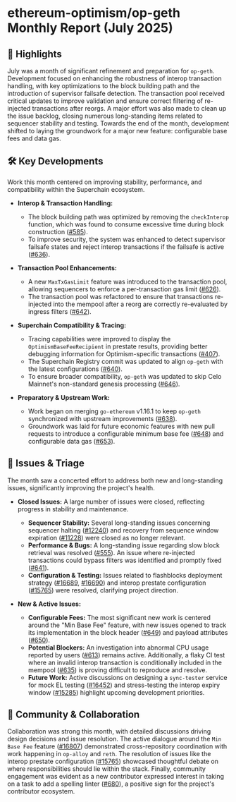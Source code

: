 # ethereum-optimism/op-geth Monthly Report (July 2025)

## 🚀 Highlights
July was a month of significant refinement and preparation for `op-geth`. Development focused on enhancing the robustness of interop transaction handling, with key optimizations to the block building path and the introduction of supervisor failsafe detection. The transaction pool received critical updates to improve validation and ensure correct filtering of re-injected transactions after reorgs. A major effort was also made to clean up the issue backlog, closing numerous long-standing items related to sequencer stability and testing. Towards the end of the month, development shifted to laying the groundwork for a major new feature: configurable base fees and data gas.

## 🛠️ Key Developments
Work this month centered on improving stability, performance, and compatibility within the Superchain ecosystem.

-   **Interop & Transaction Handling:**
    -   The block building path was optimized by removing the `checkInterop` function, which was found to consume excessive time during block construction ([#585](https://github.com/ethereum-optimism/op-geth/pull/585)).
    -   To improve security, the system was enhanced to detect supervisor failsafe states and reject interop transactions if the failsafe is active ([#636](https://github.com/ethereum-optimism/op-geth/pull/636)).

-   **Transaction Pool Enhancements:**
    -   A new `MaxTxGasLimit` feature was introduced to the transaction pool, allowing sequencers to enforce a per-transaction gas limit ([#626](https://github.com/ethereum-optimism/op-geth/pull/626)).
    -   The transaction pool was refactored to ensure that transactions re-injected into the mempool after a reorg are correctly re-evaluated by ingress filters ([#642](https://github.com/ethereum-optimism/op-geth/pull/642)).

-   **Superchain Compatibility & Tracing:**
    -   Tracing capabilities were improved to display the `OptimismBaseFeeRecipient` in prestate results, providing better debugging information for Optimism-specific transactions ([#407](https://github.com/ethereum-optimism/op-geth/pull/407)).
    -   The Superchain Registry commit was updated to align `op-geth` with the latest configurations ([#640](https://github.com/ethereum-optimism/op-geth/pull/640)).
    -   To ensure broader compatibility, `op-geth` was updated to skip Celo Mainnet's non-standard genesis processing ([#646](https://github.com/ethereum-optimism/op-geth/pull/646)).

-   **Preparatory & Upstream Work:**
    -   Work began on merging `go-ethereum` v1.16.1 to keep `op-geth` synchronized with upstream improvements ([#638](https://github.com/ethereum-optimism/op-geth/pull/638)).
    -   Groundwork was laid for future economic features with new pull requests to introduce a configurable minimum base fee ([#648](https://github.com/ethereum-optimism/op-geth/pull/648)) and configurable data gas ([#653](https://github.com/ethereum-optimism/op-geth/pull/653)).

## 🐛 Issues & Triage
The month saw a concerted effort to address both new and long-standing issues, significantly improving the project's health.

-   **Closed Issues:** A large number of issues were closed, reflecting progress in stability and maintenance.
    -   **Sequencer Stability:** Several long-standing issues concerning sequencer halting ([#12240](https://github.com/ethereum-optimism/op-geth/issues/12240)) and recovery from sequence window expiration ([#11228](https://github.com/ethereum-optimism/op-geth/issues/11228)) were closed as no longer relevant.
    -   **Performance & Bugs:** A long-standing issue regarding slow block retrieval was resolved ([#555](https://github.com/ethereum-optimism/op-geth/issues/555)). An issue where re-injected transactions could bypass filters was identified and promptly fixed ([#641](https://github.com/ethereum-optimism/op-geth/issues/641)).
    -   **Configuration & Testing:** Issues related to flashblocks deployment strategy ([#16689](https://github.com/ethereum-optimism/op-geth/issues/16689), [#16690](https://github.com/ethereum-optimism/op-geth/issues/16690)) and interop prestate configuration ([#15765](https://github.com/ethereum-optimism/op-geth/issues/15765)) were resolved, clarifying project direction.

-   **New & Active Issues:**
    -   **Configurable Fees:** The most significant new work is centered around the "Min Base Fee" feature, with new issues opened to track its implementation in the block header ([#649](https://github.com/ethereum-optimism/op-geth/issues/649)) and payload attributes ([#650](https://github.ethereum-optimism/op-geth/issues/650)).
    -   **Potential Blockers:** An investigation into abnormal CPU usage reported by users ([#613](https://github.com/ethereum-optimism/op-geth/issues/613)) remains active. Additionally, a flaky CI test where an invalid interop transaction is conditionally included in the mempool ([#635](https://github.com/ethereum-optimism/op-geth/issues/635)) is proving difficult to reproduce and resolve.
    -   **Future Work:** Active discussions on designing a `sync-tester` service for mock EL testing ([#16452](https://github.com/ethereum-optimism/op-geth/issues/16452)) and stress-testing the interop expiry window ([#15285](https://github.com/ethereum-optimism/op-geth/issues/15285)) highlight upcoming development priorities.

## 💬 Community & Collaboration
Collaboration was strong this month, with detailed discussions driving design decisions and issue resolution. The active dialogue around the `Min Base Fee` feature ([#16807](https://github.com/ethereum-optimism/op-geth/issues/16807)) demonstrated cross-repository coordination with work happening in `op-alloy` and `reth`. The resolution of issues like the interop prestate configuration ([#15765](https://github.com/ethereum-optimism/op-geth/issues/15765)) showcased thoughtful debate on where responsibilities should lie within the stack. Finally, community engagement was evident as a new contributor expressed interest in taking on a task to add a spelling linter ([#680](https://github.com/ethereum-optimism/op-geth/issues/680)), a positive sign for the project's contributor ecosystem.